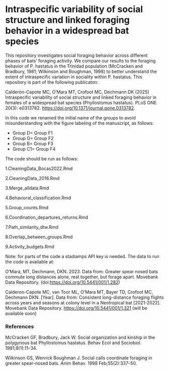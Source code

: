 # Intraspecific variability of social structure and linked foraging behavior in a widespread bat species

This repository investigates social foraging behavior across different phases of bats’ foraging activity. We compare our results to the foraging behavior of P. hastatus in the Trinidad population (McCracken and Bradbury, 1981; Wilkinson and Boughman, 1998) to better understand the extent of intraspecific variation in sociality within P. hastatus. This repository is part of the following publicaton:

Calderón-Capote MC, O’Mara MT, Crofoot MC, Dechmann DK (2025) Intraspecific variability of social structure and linked foraging behavior in females of a widespread bat species (Phyllostomus hastatus). PLoS ONE 20(3): e0313782. https://doi.org/10.1371/journal.pone.0313782.



In this code we renamed the initial name of the groups to avoid misunderstanding with the figure labeling of the manuscript, as follows:
- Group D= Group F1
- Group G= Group F2
- Group B= Group F3
- Group C1= Group F4

The code should be run as follows:

1.CleaningData_Bocas2022.Rmd

2.CleaningData_2016.Rmd

3.Merge_alldata.Rmd

4.Behavioral_classification.Rmd

5.Group_counts.Rmd

6.Coordination_departures_returns.Rmd

7.Path_similarity_dtw.Rmd

8.Overlap_between_groups.Rmd

9.Activity_budgets.Rmd

Note: for parts of the code a stadiamps API key is needed. The data to run the code is available at:

O’Mara, MT, Dechmann, DKN. 2023. Data from: Greater spear nosed bats commute long distances alone, rest together, but forage apart. Movebank Data Repository. (doi:https://doi.org/10.5441/001/1.282)

Calderon-Capote MC, van Toor ML, O'Mara MT,  Bayer TD, Crofoot MC, Dechmann DKN. [Year]. Data from: Consistent long-distance foraging flights across years and seasons at colony level in a Neotropical bat [2021-2022]. Movebank Data Repository. https://doi.org/10.5441/001/1.321 (will be available soon)


### References
McCracken GF, Bradbury, Jack W. Social organization and kinship in the polygynous bat Phyllostomus hastatus. Behav Ecol and Sociobiol. 1981;8(1):11–34.

Wilkinson GS, Wenrick Boughman J. Social calls coordinate foraging in greater spear-nosed bats. Anim Behav. 1998 Feb;55(2):337–50. 


